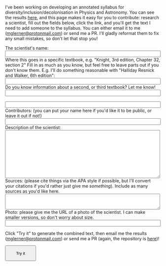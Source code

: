 <!--
.. title: NonNewtonian Scientists
.. slug: nonnewtonian-scientists
.. date: 2018-02-04 02:10:56 UTC
.. tags: 
.. category: 
.. link: 
.. description: 
.. type: text
-->

I've been working on developing an annotated syllabus for
diversity/inclusion/decolonisation in Physics and Astronomy. You can
see the results
[here](https://github.com/mglerner/IntroductoryPhysics), and this page
makes it easy for you to contribute: research a scientist, fill out
the fields below, click the link, and you'll get the text I need to
add someone to the syllabus. You can either email it to me (mglerner@protonmail.com) or send me a PR. I'll gladly reformat them to fix
any small mistakes, so don't let that stop you!

<!-- Thanks to -->
<!-- https://www.w3schools.com/js/tryit.asp?filename=tryjs_form_elements -->
<!-- for example javascript code -->

<form id="ScientistForm">
  The scientist's name:<br>
  <input type="text" name="Name" size="60"><br>
  Where this goes in a specific textbook, e.g. "Knight, 3rd edition,
  Chapter 32, section 2" Fill in as much as you know, but feel free to
  leave parts out if you don't know them. E.g. I'll do something
  reasonable with "Halliday Resnick and Walker, 6th edition":<br>
  <input type="text" name="Textbook" size="60"><br>
  Do you know information about a second, or third textbook? Let me
  know! <br>
  <input type="text" name="Textbook" size="60"><br>
  <br>
  <input type="text" name="Textbook" size="60"><br>
  Contributors: (you can put your name here if you'd like it to be
  public, or leave it out if not!) <br>
  <input type="text" name="Contributors" size="60"><br>
  Description of the scientist: <br>
  <textarea rows="10" cols="60" name="Description"></textarea><br>
  Sources: (please cite things via the APA style if possible, but I'll
  convert your citations if you'd rather just give me
  <i>something</i>). Include as many sources as you'd like here. <br>
  <textarea rows="3" cols="60" name="Sources"></textarea><br>
  Photo: please give me the URL of a photo of the scientist. I can
  make smaller versions, so don't worry about size. <br>
  <input type="text" name="Photo" size="60"><br>

</form>
  
Click "Try it" to generate the combined text, then email me the
results (<mglerner@protonmail.com>) or send me a PR (again,
the repository is [here](https://github.com/mglerner/IntroductoryPhysics))!


<button style="height:50px;width:100px" onclick="myFunction()">Try it</button>

<p id="ScientistResults"></p>

<script>
function myFunction() {
    var x = document.getElementById("ScientistForm");
    var text = "";
    var i;
    for (i = 0; i < x.length ;i++) {
        text += "# " + x.elements[i].name + "<br>" + x.elements[i].value + "<br><br>";
    }
    document.getElementById("ScientistResults").innerHTML = text;
}
</script>

